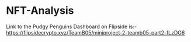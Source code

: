 # NFT-Analysis
Link to the Pudgy Penguins Dashboard on Flipside is:-
https://flipsidecrypto.xyz/TeamB05/miniproject-2-teamb05-part2-fLzDG6
